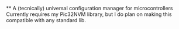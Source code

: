 ** A (tecnically) universal configuration manager for microcontrollers
Currently requires my Pic32NVM library, but I do plan on making this compatible with any standard lib.